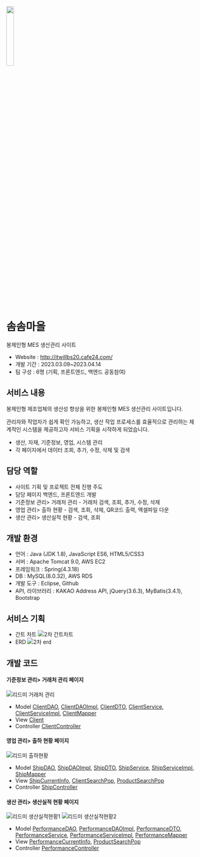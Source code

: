 <img width="20%" src="https://github.com/ZKSANC/HiBook/assets/114744493/96d1e05b-ce69-4e2d-b119-a67a0020b0c4"/>

# 솜솜마을
봉제인형 MES 생산관리 사이트 
- Website : http://itwillbs20.cafe24.com/
- 개발 기간 : 2023.03.09~2023.04.14 
- 팀 구성 : 6명 (기획, 프론트엔드, 백엔드 공동참여) 

## 서비스 내용
봉제인형 제조업체의 생산성 향상을 위한 봉제인형 MES 생산관리 사이트입니다. 

관리자와 작업자가 쉽게 확인 가능하고, 생산 작업 프로세스를 효율적으로 관리하는 체계적인 시스템을 제공하고자 서비스 기획을 시작하게 되었습니다. 
- 생산, 자재, 기준정보, 영업, 시스템 관리 
- 각 페이지에서 데이터 조회, 추가, 수정, 삭제 및 검색 

## 담당 역할
- 사이트 기획 및 프로젝트 전체 진행 주도
- 담당 페이지 백엔드, 프론트엔드 개발
- 기준정보 관리> 거래처 관리 - 거래처 검색, 조회, 추가, 수정, 삭제 
- 영업 관리> 출하 현황 - 검색, 조회, 삭제, QR코드 출력, 엑셀파일 다운 
- 생산 관리> 생산실적 현황 - 검색, 조회

## 개발 환경
- 언어 : Java (JDK 1.8), JavaScript ES6, HTML5/CSS3
- 서버 : Apache Tomcat 9.0, AWS EC2 
- 프레임워크 : Spring(4.3.18)
- DB : MySQL(8.0.32), AWS RDS
- 개발 도구 : Eclipse, Github
- API, 라이브러리 : KAKAO Address API, jQuery(3.6.3), MyBatis(3.4.1), Bootstrap

## 서비스 기획 
- 간트 차트
![2차 간트차트](https://github.com/ZKSANC/SomsomTown/assets/114744493/1b2a6375-92dd-45ee-b02e-411b0ce5b74d)
- ERD
![2차 erd](https://github.com/ZKSANC/SomsomTown/assets/114744493/a73fae22-f7e2-4f9a-a78a-693bae77b336)

## 개발 코드  
#### 기준정보 관리> 거래처 관리 페이지
![리드미 거래처 관리](https://github.com/ZKSANC/SomsomTown/assets/114744493/9d16d0bf-ffd0-4571-a2a8-66a43ed7e2fb)
- Model [ClientDAO](https://github.com/ZKSANC/SomsomTown/blob/master/2Project_MES/src/main/java/com/project/dao/ClientDAO.java), [ClientDAOImpl](https://github.com/ZKSANC/SomsomTown/blob/master/2Project_MES/src/main/java/com/project/dao/ClientDAOImpl.java), [ClientDTO](https://github.com/ZKSANC/SomsomTown/blob/master/2Project_MES/src/main/java/com/project/domain/ClientDTO.java), [ClientService](https://github.com/ZKSANC/SomsomTown/blob/master/2Project_MES/src/main/java/com/project/service/ClientService.java), [ClientServiceImpl](https://github.com/ZKSANC/SomsomTown/blob/master/2Project_MES/src/main/java/com/project/service/ClientServiceImpl.java), [ClientMapper](https://github.com/ZKSANC/SomsomTown/blob/master/2Project_MES/src/main/resources/mappers/clientMapper.xml)
- View [Client](https://github.com/ZKSANC/SomsomTown/tree/master/2Project_MES/src/main/webapp/WEB-INF/views/client)
- Controller [ClientController](https://github.com/ZKSANC/SomsomTown/blob/master/2Project_MES/src/main/java/com/project/controller/ClientController.java)
#### 영업 관리> 출하 현황 페이지 
![리드미 출하현황](https://github.com/ZKSANC/SomsomTown/assets/114744493/12aba551-33b0-4f9c-9a4c-f47ace06ea42)
- Model [ShipDAO](https://github.com/ZKSANC/SomsomTown/blob/master/2Project_MES/src/main/java/com/project/dao/ShipDAO.java), [ShipDAOImpl](https://github.com/ZKSANC/SomsomTown/blob/master/2Project_MES/src/main/java/com/project/dao/ShipDAOImpl.java), [ShipDTO](https://github.com/ZKSANC/SomsomTown/blob/master/2Project_MES/src/main/java/com/project/domain/ShipDTO.java), [ShipService](https://github.com/ZKSANC/SomsomTown/blob/master/2Project_MES/src/main/java/com/project/service/ShipService.java), [ShipServiceImpl](https://github.com/ZKSANC/SomsomTown/blob/master/2Project_MES/src/main/java/com/project/service/ShipServiceImpl.java), [ShipMapper](https://github.com/ZKSANC/SomsomTown/blob/master/2Project_MES/src/main/resources/mappers/shipMapper.xml)
- View [ShipCurrentInfo](https://github.com/ZKSANC/SomsomTown/blob/master/2Project_MES/src/main/webapp/WEB-INF/views/ship/shipCurrentInfo.jsp), [ClientSearchPop](https://github.com/ZKSANC/SomsomTown/blob/master/2Project_MES/src/main/webapp/WEB-INF/views/client/clientSearchPop.jsp), [ProductSearchPop](https://github.com/ZKSANC/SomsomTown/blob/master/2Project_MES/src/main/webapp/WEB-INF/views/product/productSearchPop.jsp)
- Controller [ShipController](https://github.com/ZKSANC/SomsomTown/blob/master/2Project_MES/src/main/java/com/project/controller/ShipController.java)
#### 생산 관리> 생산실적 현황 페이지 
![리드미 생산실적현황1](https://github.com/ZKSANC/SomsomTown/assets/114744493/0b6f2fe0-868f-4762-9998-11be5b887684)
![리드미 생산실적현황2](https://github.com/ZKSANC/SomsomTown/assets/114744493/baaa38c7-ad86-4df0-bd95-172e6da6352b)
- Model [PerformanceDAO](https://github.com/ZKSANC/SomsomTown/blob/master/2Project_MES/src/main/java/com/project/dao/PerformanceDAO.java), [PerformanceDAOImpl](https://github.com/ZKSANC/SomsomTown/blob/master/2Project_MES/src/main/java/com/project/dao/PerformanceDAOImpl.java), [PerformanceDTO](https://github.com/ZKSANC/SomsomTown/blob/master/2Project_MES/src/main/java/com/project/domain/PerformanceDTO.java), [PerformanceService](https://github.com/ZKSANC/SomsomTown/blob/master/2Project_MES/src/main/java/com/project/service/PerformanceService.java), [PerformanceServiceImpl](https://github.com/ZKSANC/SomsomTown/blob/master/2Project_MES/src/main/java/com/project/service/PerformanceServiceImpl.java), [PerformanceMapper](https://github.com/ZKSANC/SomsomTown/blob/master/2Project_MES/src/main/resources/mappers/performanceMapper.xml)
- View [PerformanceCurrentInfo](https://github.com/ZKSANC/SomsomTown/blob/master/2Project_MES/src/main/webapp/WEB-INF/views/performance/performanceCurrentInfo.jsp), [ProductSearchPop](https://github.com/ZKSANC/SomsomTown/blob/master/2Project_MES/src/main/webapp/WEB-INF/views/product/productSearchPop.jsp)
- Controller [PerformanceController](https://github.com/ZKSANC/SomsomTown/blob/master/2Project_MES/src/main/java/com/project/controller/PerformanceController.java)

